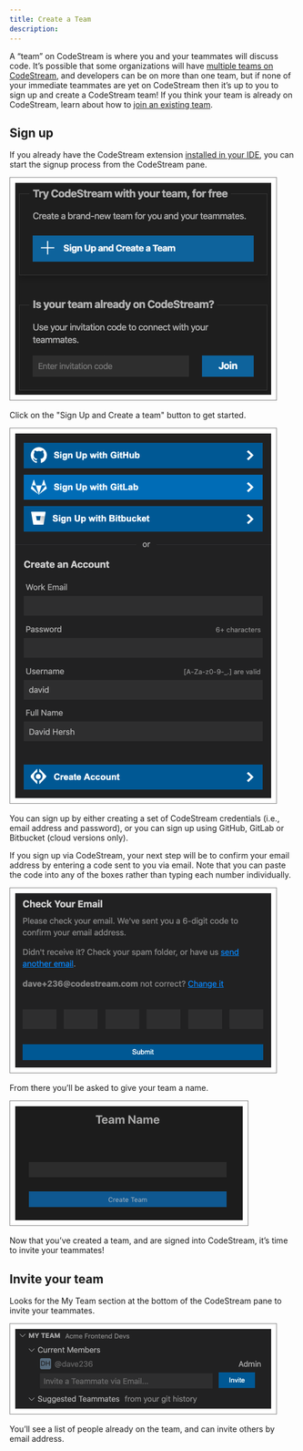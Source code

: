 ```yaml
---
title: Create a Team
description: 
---
```


A “team” on CodeStream is where you and your teammates will discuss code. It’s
possible that some organizations will have [multiple teams on
CodeStream](../faq/need-teams), and developers can be on more than one team, but
if none of your immediate teammates are yet on CodeStream then it’s up to you to
sign up and create a CodeStream team! If you think your team is already on
CodeStream, learn about how to [join an existing team](join-a-team).

## Sign up

If you already have the CodeStream extension [installed in your
IDE](install-codestream), you can start the signup process from the CodeStream
pane.

![Create a Team](../assets/images/InitialPane4.png)

Click on the "Sign Up and Create a team" button to get started.

![Create an Account](../assets/images/CreateAnAccount5.png)

You can sign up by either creating a set of CodeStream credentials (i.e., email
address and password), or you can sign up using GitHub, GitLab or Bitbucket
(cloud versions only).

If you sign up via CodeStream, your next step will be to confirm your email
address by entering a code sent to you via email. Note that you can paste the
code into any of the boxes rather than typing each number individually.

![Confirm Email](../assets/images/EmailConfirmation1.png)

From there you’ll be asked to give your team a name.

![Team Name](../assets/images/TeamName.png)

Now that you’ve created a team, and are signed into CodeStream, it’s time to
invite your teammates!

## Invite your team

Looks for the My Team section at the bottom of the CodeStream pane to invite
your teammates.

![Team Tab](../assets/images/MyTeamSection-Initial.png)

You’ll see a list of people already on the team, and can invite others by email
address.
